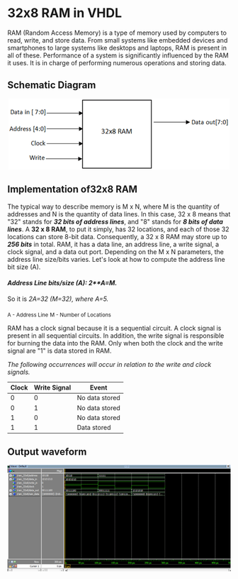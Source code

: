 # 32x8 RAM in VHDL

RAM (Random Access Memory) is a type of memory used by computers to read, write, and store data. From small systems like embedded devices and smartphones to large systems like desktops and laptops, RAM is present in all of these. Performance of a system is significantly influenced by the RAM it uses. It is in charge of performing numerous operations and storing data.

## Schematic Diagram
<p >
  <div align="center" >
 <img src="https://github.com/Kanishk-K-U/32x8-RAM/blob/main/RAM-Schematic.png">
    </div>
</p>

## Implementation of32x8 RAM

The typical way to describe memory is M x N, where M is the quantity of addresses and N is the quantity of data lines. In this case, 32 x 8 means that "32" stands for ___32 bits of address lines___, and "8" stands for ___8 bits of data lines___. A **32 x 8 RAM**, to put it simply, has 32 locations, and each of those 32 locations can store 8-bit data. Consequently, a 32 x 8 RAM may store up to ___256 bits___ in total. RAM, it has a data line, an address line, a write signal, a clock signal, and a data out port. Depending on the M x N parameters, the address line size/bits varies. Let's look at how to compute the address line bit size (A).

#### _Address Line bits/size (A): 2**A=M._ ####

So it is _2A=32 (M=32), where A=5._

<sub>A - Address Line</sub> <sub>M  - Number of Locations</sub>

RAM has a clock signal because it is a sequential circuit. A clock signal is present in all sequential circuits. In addition, the write signal is responsible for burning the data into the RAM. Only when both the clock and the write signal are "1" is data stored in RAM.

_The following occurrences will occur in relation to the write and clock signals._

Clock  | Write Signal | Event
------------- | ------------- | -------------
0  | 0  | No data stored
0  | 1  | No data stored
1  | 0  | No data stored
1  | 1  | Data stored 

## Output waveform
![](https://github.com/Kanishk-K-U/32x8-RAM/blob/main/RAM-Simulation-Waveform.png)

